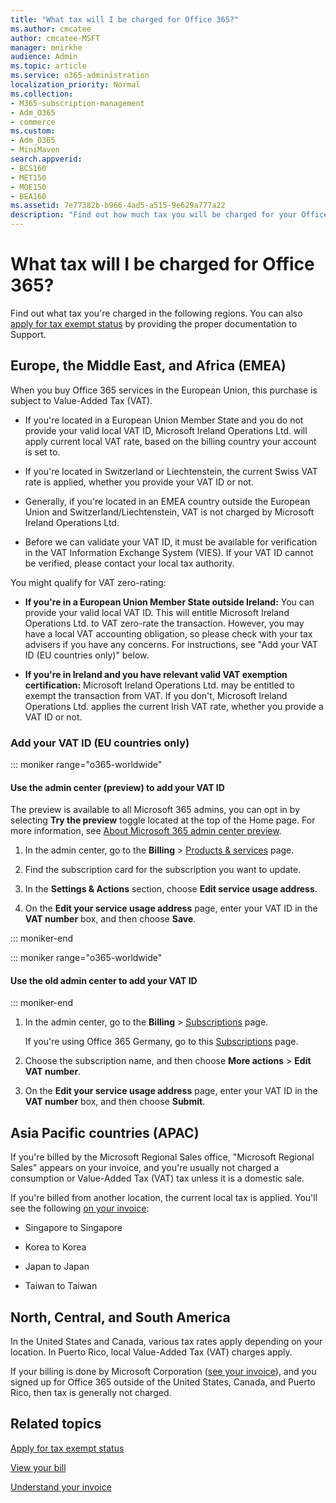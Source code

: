 ```yaml
---
title: "What tax will I be charged for Office 365?"
ms.author: cmcatee
author: cmcatee-MSFT
manager: mnirkhe
audience: Admin
ms.topic: article
ms.service: o365-administration
localization_priority: Normal
ms.collection: 
- M365-subscription-management 
- Adm_O365
- commerce
ms.custom:
- Adm_O365
- MiniMaven
search.appverid:
- BCS160
- MET150
- MOE150
- BEA160
ms.assetid: 7e77382b-b966-4ad5-a515-9e629a777a22
description: "Find out how much tax you will be charged for your Office 365 for business subscription in different regions. "
---
```


# What tax will I be charged for Office 365?

Find out what tax you're charged in the following regions. You can also [apply for tax exempt status](apply-for-tax-exempt-status.md) by providing the proper documentation to Support.
  
## Europe, the Middle East, and Africa (EMEA)

When you buy Office 365 services in the European Union, this purchase is subject to Value-Added Tax (VAT).
  
- If you're located in a European Union Member State and you do not provide your valid local VAT ID, Microsoft Ireland Operations Ltd. will apply current local VAT rate, based on the billing country your account is set to.

- If you're located in Switzerland or Liechtenstein, the current Swiss VAT rate is applied, whether you provide your VAT ID or not.

- Generally, if you're located in an EMEA country outside the European Union and Switzerland/Liechtenstein, VAT is not charged by Microsoft Ireland Operations Ltd.

- Before we can validate your VAT ID, it must be available for verification in the VAT Information Exchange System (VIES). If your VAT ID cannot be verified, please contact your local tax authority.

You might qualify for VAT zero-rating:
  
- **If you're in a European Union Member State outside Ireland:** You can provide your valid local VAT ID. This will entitle Microsoft Ireland Operations Ltd. to VAT zero-rate the transaction. However, you may have a local VAT accounting obligation, so please check with your tax advisers if you have any concerns. For instructions, see "Add your VAT ID (EU countries only)" below.

- **If you're in Ireland and you have relevant valid VAT exemption certification:** Microsoft Ireland Operations Ltd. may be entitled to exempt the transaction from VAT. If you don't, Microsoft Ireland Operations Ltd. applies the current Irish VAT rate, whether you provide a VAT ID or not.

### Add your VAT ID (EU countries only)

::: moniker range="o365-worldwide"
  
#### Use the admin center (preview) to add your VAT ID

The preview is available to all Microsoft 365 admins, you can opt in by selecting **Try the preview** toggle located at the top of the Home page. For more information, see [About Microsoft 365 admin center preview](../microsoft-365-admin-center-preview.md).

1. In the admin center, go to the **Billing** \> <a href="https://go.microsoft.com/fwlink/p/?linkid=842054" target="_blank">Products & services</a> page.

2. Find the subscription card for the subscription you want to update.

3. In the **Settings & Actions** section, choose **Edit service usage address**.

4. On the **Edit your service usage address** page, enter your VAT ID in the **VAT number** box, and then choose **Save**.

::: moniker-end

::: moniker range="o365-worldwide"
#### Use the old admin center to add your VAT ID
::: moniker-end
  
1. In the admin center, go to the **Billing** \> <a href="https://go.microsoft.com/fwlink/p/?linkid=842054" target="_blank">Subscriptions</a> page.

    If you're using Office 365 Germany, go to this <a href="https://go.microsoft.com/fwlink/p/?linkid=847745" target="_blank">Subscriptions</a> page.

2. Choose the subscription name, and then choose **More actions** \> **Edit VAT number**.
  
3. On the **Edit your service usage address** page, enter your VAT ID in the **VAT number** box, and then choose **Submit**.

## Asia Pacific countries (APAC)

If you're billed by the Microsoft Regional Sales office, "Microsoft Regional Sales" appears on your invoice, and you're usually not charged a consumption or Value-Added Tax (VAT) tax unless it is a domestic sale.
  
If you're billed from another location, the current local tax is applied. You'll see the following [on your invoice](view-your-bill-or-invoice.md):
  
- Singapore to Singapore

- Korea to Korea

- Japan to Japan

- Taiwan to Taiwan

## North, Central, and South America

In the United States and Canada, various tax rates apply depending on your location. In Puerto Rico, local Value-Added Tax (VAT) charges apply.
  
If your billing is done by Microsoft Corporation ([see your invoice](view-your-bill-or-invoice.md)), and you signed up for Office 365 outside of the United States, Canada, and Puerto Rico, then tax is generally not charged.
  
## Related topics

[Apply for tax exempt status](apply-for-tax-exempt-status.md)
  
[View your bill](view-your-bill-or-invoice.md)
  
[Understand your invoice](understand-your-invoice.md)